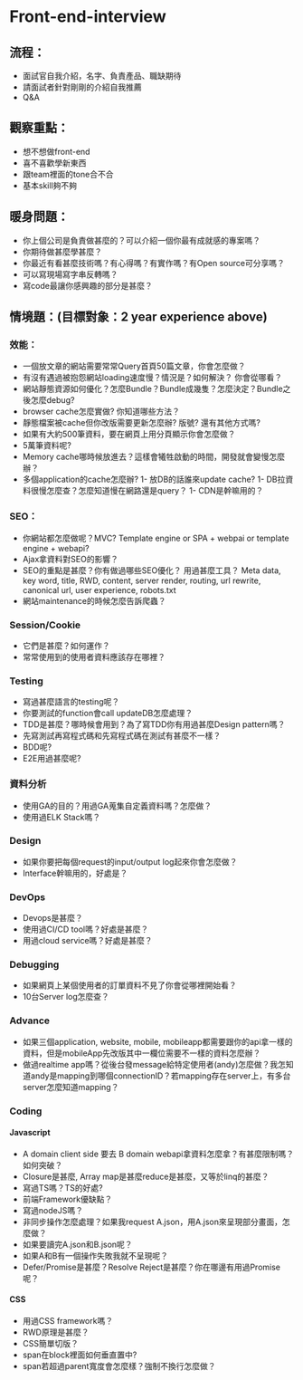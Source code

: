 # Front-end-interview

## 流程：
- 面試官自我介紹，名字、負責產品、職缺期待
- 請面試者針對剛剛的介紹自我推薦
- Q&A

## 觀察重點：
- 想不想做front-end
- 喜不喜歡學新東西
- 跟team裡面的tone合不合
- 基本skill夠不夠

## 暖身問題：
- 你上個公司是負責做甚麼的？可以介紹一個你最有成就感的專案嗎？
- 你期待做甚麼學甚麼？
- 你最近有看甚麼技術嗎？有心得嗎？有實作嗎？有Open source可分享嗎？
- 可以寫現場寫字串反轉嗎？
- 寫code最讓你感興趣的部分是甚麼？

## 情境題：(目標對象：2 year experience above)
### 效能：
- 一個放文章的網站需要常常Query首頁50篇文章，你會怎麼做？
- 有沒有遇過被抱怨網站loading速度慢？情況是？如何解決？ 你會從哪看？
- 網站靜態資源如何優化？怎麼Bundle？Bundle成幾隻？怎麼決定？Bundle之後怎麼debug?
- browser cache怎麼實做? 你知道哪些方法？
- 靜態檔案被cache但你改版需要更新怎麼辦? 版號? 還有其他方式嗎?
- 如果有大約500筆資料，要在網頁上用分頁顯示你會怎麼做？
- 5萬筆資料呢?
- Memory cache哪時候放進去？這樣會犧牲啟動的時間，開發就會變慢怎麼辦？
- 多個application的cache怎麼辦?
1- 放DB的話誰來update cache?
1- DB拉資料很慢怎麼查？怎麼知道慢在網路還是query？
1- CDN是幹嘛用的？

### SEO：
- 你網站都怎麼做呢？MVC? Template engine or SPA + webpai or template engine + webapi?
- Ajax拿資料對SEO的影響？
- SEO的重點是甚麼？你有做過哪些SEO優化？ 用過甚麼工具？
Meta data, key word, title, RWD, content, server render, routing, url rewrite, canonical url, user experience, robots.txt
- 網站maintenance的時候怎麼告訴爬蟲？

### Session/Cookie
- 它們是甚麼？如何運作？
- 常常使用到的使用者資料應該存在哪裡？

### Testing
- 寫過甚麼語言的testing呢？
- 你要測試的function會call updateDB怎麼處理？
- TDD是甚麼？哪時候會用到？為了寫TDD你有用過甚麼Design pattern嗎？
- 先寫測試再寫程式碼和先寫程式碼在測試有甚麼不一樣？
- BDD呢?
- E2E用過甚麼呢?

### 資料分析
- 使用GA的目的？用過GA蒐集自定義資料嗎？怎麼做？
- 使用過ELK Stack嗎？

### Design
- 如果你要把每個request的input/output log起來你會怎麼做？
- Interface幹嘛用的，好處是？

### DevOps
- Devops是甚麼？
- 使用過CI/CD tool嗎？好處是甚麼？
- 用過cloud service嗎？好處是甚麼？

### Debugging
- 如果網頁上某個使用者的訂單資料不見了你會從哪裡開始看？
- 10台Server log怎麼查？

### Advance
- 如果三個application, website, mobile, mobileapp都需要跟你的api拿一樣的資料，但是mobileApp先改版其中一欄位需要不一樣的資料怎麼辦？
- 做過realtime app嗎？從後台發message給特定使用者(andy)怎麼做？我怎知道andy是mapping到哪個connectionID？若mapping存在server上，有多台server怎麼知道mapping？

### Coding
#### Javascript
- A domain client side 要去 B domain webapi拿資料怎麼拿？有甚麼限制嗎？如何突破？
- Closure是甚麼, Array map是甚麼reduce是甚麼，又等於linq的甚麼？
- 寫過TS嗎？TS的好處?
- 前端Framework優缺點？
- 寫過nodeJS嗎？
- 非同步操作怎麼處理？如果我request A.json，用A.json來呈現部分畫面，怎麼做？
- 如果要讀完A.json和B.json呢？
- 如果A和B有一個操作失敗我就不呈現呢？
- Defer/Promise是甚麼？Resolve Reject是甚麼？你在哪邊有用過Promise呢？

#### CSS
- 用過CSS framework嗎？
- RWD原理是甚麼？
- CSS簡單切版？
- span在block裡面如何垂直置中? 
- span若超過parent寬度會怎麼樣？強制不換行怎麼做？
